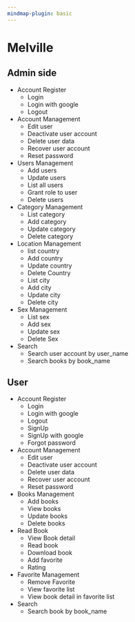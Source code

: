 ```yaml
---
mindmap-plugin: basic
---
```


# Melville

## Admin side
- Account Register
    - Login
    - Login with google
    - Logout
- Account Management
    - Edit user
    - Deactivate user account
    - Delete user data
    - Recover user account
    - Reset password
- Users Management
    - Add users
    - Update users
    - List all users
    - Grant role to user
    - Delete users
- Category Management
    - List category
    - Add category
    - Update category
    - Delete category
- Location Management
    - list country
    - Add country
    - Update country
    - Delete Country
    - List city
    - Add city
    - Update city
    - Delete city
- Sex Management
    - List sex
    - Add sex
    - Update sex
    - Delete Sex
- Search
    - Search user account by user_name
    - Search books by book_name

## User
- Account Register
    - Login
    - Login with google
    - Logout
    - SignUp
    - SignUp with google
    - Forgot password
- Account Management
    - Edit user
    - Deactivate user account
    - Delete user data
    - Recover user account
    - Reset password
- Books Management
    - Add books
    - View books
    - Update books
    - Delete books
- Read Book
    - View Book detail
    - Read book
    - Download book
    - Add favorite
    - Rating
- Favorite Management
    - Remove Favorite
    - View favorite list
    - View book detail in favorite list
- Search
    - Search book by book_name